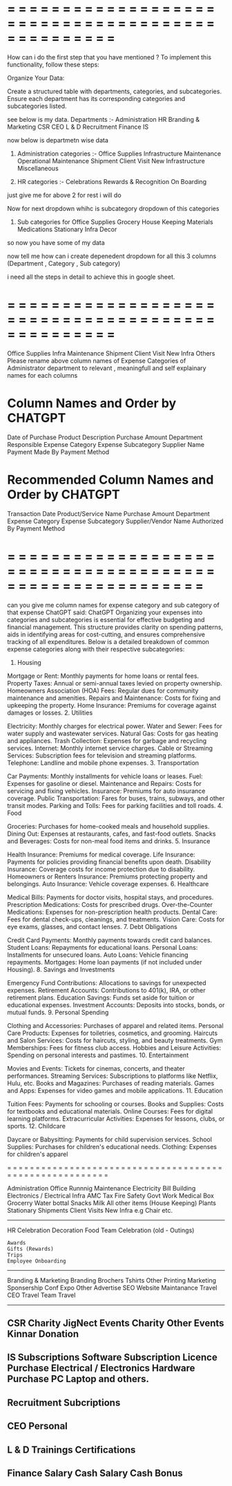 


# = = = = = = = = = = = = = = = = = = = = = = = = = = = = = = = = = = = = = = = = = = = = = = = = 

How can i do the first step that you have mentioned ?
To implement this functionality, follow these steps:

Organize Your Data:

Create a structured table with departments, categories, and subcategories.
Ensure each department has its corresponding categories and subcategories listed.

see below is my data.
Departments :-
Administration	HR	Branding & Marketing	CSR	CEO	L & D	Recruitment	Finance	IS

now below is departmetn wise data
1. Administration categories :-
Office Supplies
Infrastructure Maintenance
Operational Maintenance
Shipment
Client Visit
New Infrastructure
Miscellaneous

2. HR categories :-
Celebrations
Rewards & Recognition
On Boarding

just give me for above 2 for rest i will do

Now for next dropdown whihc is subcategory dropdown of this categories
1. Sub categories for Office Supplies
Grocery
House Keeping Materials
Medications
Stationary
Infra Decor

so now you have some of my data

now tell me how can i create depenedent dropdown for all this 3 columns (Department , Category , Sub category)

i need all the steps in detail to achieve this in google sheet.


 # = = = = = = = = = = = = = = = = = = = = = = = = = = = = = = = = = = = = = = = = = = = = = = = = 

Office Supplies
Infra
Maintenance
Shipment
Client Visit
New Infra
Others
Please rename above column names of Expense Categories of Administrator department to relevant , meaningfull and self explainary names for each columns 
 

# Column Names and Order by CHATGPT
Date of Purchase
Product Description
Purchase Amount
Department Responsible
Expense Category
Expense Subcategory
Supplier Name
Payment Made By
Payment Method

# Recommended Column Names and Order by CHATGPT

Transaction Date
Product/Service Name
Purchase Amount
Department
Expense Category
Expense Subcategory
Supplier/Vendor Name
Authorized By
Payment Method

# = = = = = = = = = = = = = = = = = = = = = = = = = = = = = = = = = = = = = = = = = = = = = = = = = = = = = = = = 

can you give me column names for expense category and sub category of that expense
ChatGPT said:
ChatGPT
Organizing your expenses into categories and subcategories is essential for effective budgeting and financial management. This structure provides clarity on spending patterns, aids in identifying areas for cost-cutting, and ensures comprehensive tracking of all expenditures. Below is a detailed breakdown of common expense categories along with their respective subcategories:

1. Housing

Mortgage or Rent: Monthly payments for home loans or rental fees.
Property Taxes: Annual or semi-annual taxes levied on property ownership.
Homeowners Association (HOA) Fees: Regular dues for community maintenance and amenities.
Repairs and Maintenance: Costs for fixing and upkeeping the property.
Home Insurance: Premiums for coverage against damages or losses.
2. Utilities

Electricity: Monthly charges for electrical power.
Water and Sewer: Fees for water supply and wastewater services.
Natural Gas: Costs for gas heating and appliances.
Trash Collection: Expenses for garbage and recycling services.
Internet: Monthly internet service charges.
Cable or Streaming Services: Subscription fees for television and streaming platforms.
Telephone: Landline and mobile phone expenses.
3. Transportation

Car Payments: Monthly installments for vehicle loans or leases.
Fuel: Expenses for gasoline or diesel.
Maintenance and Repairs: Costs for servicing and fixing vehicles.
Insurance: Premiums for auto insurance coverage.
Public Transportation: Fares for buses, trains, subways, and other transit modes.
Parking and Tolls: Fees for parking facilities and toll roads.
4. Food

Groceries: Purchases for home-cooked meals and household supplies.
Dining Out: Expenses at restaurants, cafes, and fast-food outlets.
Snacks and Beverages: Costs for non-meal food items and drinks.
5. Insurance

Health Insurance: Premiums for medical coverage.
Life Insurance: Payments for policies providing financial benefits upon death.
Disability Insurance: Coverage costs for income protection due to disability.
Homeowners or Renters Insurance: Premiums protecting property and belongings.
Auto Insurance: Vehicle coverage expenses.
6. Healthcare

Medical Bills: Payments for doctor visits, hospital stays, and procedures.
Prescription Medications: Costs for prescribed drugs.
Over-the-Counter Medications: Expenses for non-prescription health products.
Dental Care: Fees for dental check-ups, cleanings, and treatments.
Vision Care: Costs for eye exams, glasses, and contact lenses.
7. Debt Obligations

Credit Card Payments: Monthly payments towards credit card balances.
Student Loans: Repayments for educational loans.
Personal Loans: Installments for unsecured loans.
Auto Loans: Vehicle financing repayments.
Mortgages: Home loan payments (if not included under Housing).
8. Savings and Investments

Emergency Fund Contributions: Allocations to savings for unexpected expenses.
Retirement Accounts: Contributions to 401(k), IRA, or other retirement plans.
Education Savings: Funds set aside for tuition or educational expenses.
Investment Accounts: Deposits into stocks, bonds, or mutual funds.
9. Personal Spending

Clothing and Accessories: Purchases of apparel and related items.
Personal Care Products: Expenses for toiletries, cosmetics, and grooming.
Haircuts and Salon Services: Costs for haircuts, styling, and beauty treatments.
Gym Memberships: Fees for fitness club access.
Hobbies and Leisure Activities: Spending on personal interests and pastimes.
10. Entertainment

Movies and Events: Tickets for cinemas, concerts, and theater performances.
Streaming Services: Subscriptions to platforms like Netflix, Hulu, etc.
Books and Magazines: Purchases of reading materials.
Games and Apps: Expenses for video games and mobile applications.
11. Education

Tuition Fees: Payments for schooling or courses.
Books and Supplies: Costs for textbooks and educational materials.
Online Courses: Fees for digital learning platforms.
Extracurricular Activities: Expenses for lessons, clubs, or sports.
12. Childcare

Daycare or Babysitting: Payments for child supervision services.
School Supplies: Purchases for children's educational needs.
Clothing: Expenses for children's apparel


= = = = = = = = = = = = = = = = = = = = = = = = = = = = = = = = = = = = = = = = = = = = = = = = = = = = = = = = 

Administration
	Office Runnnig
			Maintenance
                Electricity Bill
				Building
				Electronics / Electrical
				Infra
				AMC Tax
				Fire Safety
				Govt Work
				Medical Box
			Grocerry
				Water bottal
				Snacks
				Milk
				All other items (House Keeping)
			Plants
			Stationary
			Shipments
			Client Visits
	New Infra 
			e.g Chair etc.

-- - - - - -- - - - - -- - - - - -- - - - - -- - - - - -- - - - - -- - - - - -- - - - - 
HR
	Celebration
		Decoration
		Food
		Team Celebration (old - Outings) 

	Awards
	Gifts (Rewards)
	Trips
	Employee Onboarding

-- - - - - -- - - - - -- - - - - -- - - - - -- - - - - -- - - - -      -- - - - - 

Branding & Marketing
	Branding
		Brochers
		Tshirts
		Other Printing
	Marketing
		Sponsership
				Conf
				Expo
				Other
		Advertise
		SEO
		Website Maintanance
	Travel
		CEO Travel
		Team Travel

------------------------------------------------------------------------
CSR
	Charity JigNect Events
   Charity Other Events
	Kinnar Donation
------------------------------------------------------------------------
IS
	Subscriptions
		Software Subscription
		Licence Purchase
	Electrical / Electronics Hardware Purchase
		PC
		Laptop
		and others.
------------------------------------------------------------------------
Recruitment
	Subcriptions
------------------------------------------------------------------------
CEO Personal
------------------------------------------------------------------------
L & D
	Trainings
	Certifications
------------------------------------------------------------------------
Finance
	Salary
	Cash Salary 
	Cash Bonus
------------------------------------------------------------------------